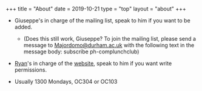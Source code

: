 +++
title = "About"
date = 2019-10-21
type = "top"
layout = "about"
+++

* Giuseppe's in charge of the mailing list, speak to him if you want to be added.

	* (Does this still work, Giuseppe? To join the mailing list, please send a message to Majordomo@durham.ac.uk with the following text in the message body:  subscribe ph-complunchclub)

* [Ryan](../author/ryan-moodie/)'s in charge of the [website](//github.com/eidoom/computing-club-site), speak to him if you want write permissions.

* Usually 1300 Mondays, OC304 or OC103
